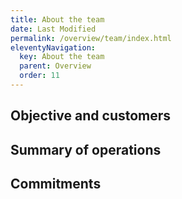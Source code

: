 ```yaml
---
title: About the team
date: Last Modified 
permalink: /overview/team/index.html
eleventyNavigation:
  key: About the team
  parent: Overview
  order: 11
---
```


## Objective and customers

## Summary of operations

## Commitments

